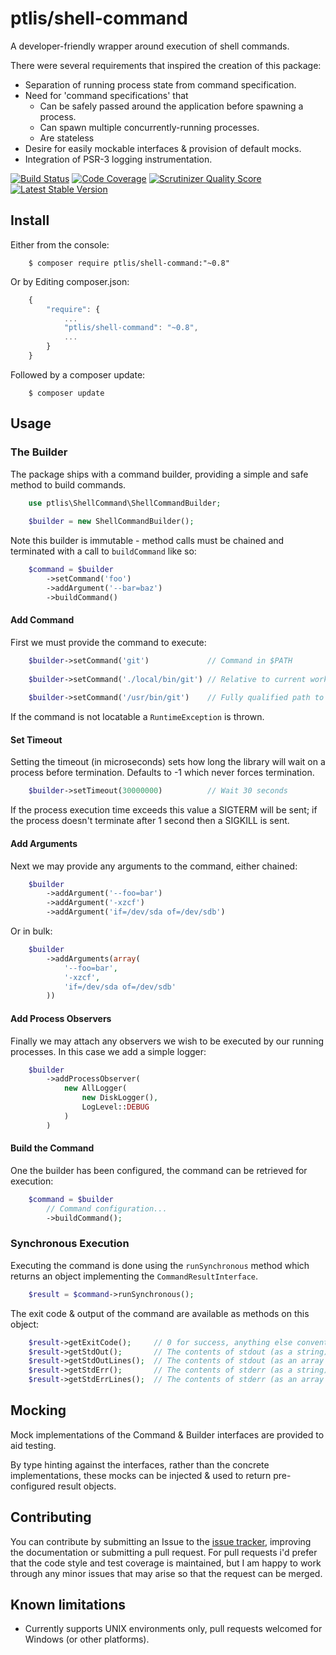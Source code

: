 # ptlis/shell-command

A developer-friendly wrapper around execution of shell commands.

There were several requirements that inspired the creation of this package:
* Separation of running process state from command specification.
* Need for 'command specifications' that
    * Can be safely passed around the application before spawning a process.
    * Can spawn multiple concurrently-running processes.
    * Are stateless
* Desire for easily mockable interfaces & provision of default mocks.
* Integration of PSR-3 logging instrumentation.


[![Build Status](https://travis-ci.org/ptlis/shell-command.png?branch=master)](https://travis-ci.org/ptlis/shell-command) [![Code Coverage](https://scrutinizer-ci.com/g/ptlis/shell-command/badges/coverage.png?s=6c30a32e78672ae0d7cff3ecf00ceba95049879a)](https://scrutinizer-ci.com/g/ptlis/shell-command/) [![Scrutinizer Quality Score](https://scrutinizer-ci.com/g/ptlis/shell-command/badges/quality-score.png?s=b8a262b33dd4a5de02d6f92f3e318ebb319f96c0)](https://scrutinizer-ci.com/g/ptlis/shell-command/) [![Latest Stable Version](https://poser.pugx.org/ptlis/shell-command/v/stable.png)](https://packagist.org/packages/ptlis/shell-command)


## Install

Either from the console:

```shell
    $ composer require ptlis/shell-command:"~0.8"
```

Or by Editing composer.json:

```javascript
    {
        "require": {
            ...
            "ptlis/shell-command": "~0.8",
            ...
        }
    }
```

Followed by a composer update:

```shell
    $ composer update
```



## Usage

### The Builder

The package ships with a command builder, providing a simple and safe method to build commands. 

```php
    use ptlis\ShellCommand\ShellCommandBuilder;
    
    $builder = new ShellCommandBuilder();
```

Note this builder is immutable - method calls must be chained and terminated with a call to ```buildCommand``` like so:
 
```php
    $command = $builder
        ->setCommand('foo')
        ->addArgument('--bar=baz')
        ->buildCommand()
``` 


#### Add Command

First we must provide the command to execute:

```php
    $builder->setCommand('git')             // Command in $PATH
        
    $builder->setCommand('./local/bin/git') // Relative to current working directory
        
    $builder->setCommand('/usr/bin/git')    // Fully qualified path to binary
```

If the command is not locatable a ```RuntimeException``` is thrown.


#### Set Timeout

Setting the timeout (in microseconds) sets how long the library will wait on a process before termination. Defaults to -1 which never forces termination.

```php
    $builder->setTimeout(30000000)          // Wait 30 seconds
```

If the process execution time exceeds this value a SIGTERM will be sent; if the process doesn't terminate after 1 second then a SIGKILL is sent.



#### Add Arguments

Next we may provide any arguments to the command, either chained:

```php
    $builder
        ->addArgument('--foo=bar')
        ->addArgument('-xzcf')
        ->addArgument('if=/dev/sda of=/dev/sdb')
```

Or in bulk:

```php
    $builder
        ->addArguments(array(
            '--foo=bar',
            '-xzcf',
            'if=/dev/sda of=/dev/sdb'
        ))
```



#### Add Process Observers

Finally we may attach any observers we wish to be executed by our running processes. In this case we add a simple logger:

```php
    $builder
        ->addProcessObserver(
            new AllLogger(
                new DiskLogger(),
                LogLevel::DEBUG
            )
        )
```


#### Build the Command

One the builder has been configured, the command can be retrieved for execution:

```php
    $command = $builder
        // Command configuration...
        ->buildCommand();
```



### Synchronous Execution

Executing the command is done using the ```runSynchronous``` method which returns an object implementing the ```CommandResultInterface```.

```php
    $result = $command->runSynchronous(); 
```

The exit code & output of the command are available as methods on this object:

```php
    $result->getExitCode();     // 0 for success, anything else conventionally indicates an error
    $result->getStdOut();       // The contents of stdout (as a string)
    $result->getStdOutLines();  // The contents of stdout (as an array of lines)
    $result->getStdErr();       // The contents of stderr (as a string)
    $result->getStdErrLines();  // The contents of stderr (as an array of lines)
```



## Mocking

Mock implementations of the Command & Builder interfaces are provided to aid testing.

By type hinting against the interfaces, rather than the concrete implementations, these mocks can be injected & used to return pre-configured result objects.


## Contributing

You can contribute by submitting an Issue to the [issue tracker](https://github.com/ptlis/shell-command/issues), improving the documentation or submitting a pull request. For pull requests i'd prefer that the code style and test coverage is maintained, but I am happy to work through any minor issues that may arise so that the request can be merged.




## Known limitations

* Currently supports UNIX environments only, pull requests welcomed for Windows (or other platforms).
